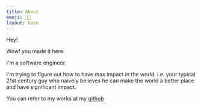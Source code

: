 ```yaml
---
title: About
emoji: 🧙🏻
layout: base
---
```


Hey!

Wow! you made it here.

I'm a software engineer.

I'm trying to figure out how to have max impact in the world. i.e. your typical 21st century guy who naively believes he 
can make the world a better place and have significant impact.

You can refer to my works at my [github](https://github.com/suriya-ganesh)